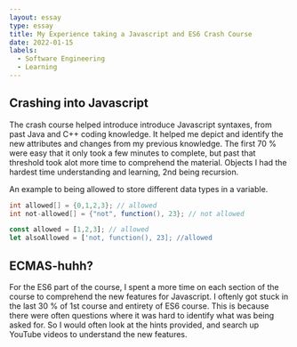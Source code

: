 ```yaml
---
layout: essay
type: essay
title: My Experience taking a Javascript and ES6 Crash Course 
date: 2022-01-15
labels:
  - Software Engineering
  - Learning
---
```

## Crashing into Javascript
The crash course helped introduce introduce Javascript syntaxes, from past Java and C++ coding knowledge. It helped me depict and identify the new attributes and changes from my previous knowledge. The first 70 % were easy that it only took a few minutes to complete, but past that threshold took alot more time to comprehend the material. Objects I had the hardest time understanding and learning, 2nd being recursion.

An example to being allowed to store different data types in a variable. 
```java
int allowed[] = {0,1,2,3}; // allowed
int not-allowed[] = {"not", function(), 23}; // not allowed
```
```javascript
const allowed = [1,2,3]; // allowed
let alsoAllowed = ['not, function(), 23]; //allowed
```

## ECMAS-huhh?
For the ES6 part of the course, I spent a more time on each section of the course to comprehend the new features for Javascript. I oftenly got stuck in the last 30 % of 1st course and entirety of ES6 course. This is because there were often questions where it was hard to identify what was being asked for. So I would often look at the hints provided, and search up YouTube videos to understand the new features.
